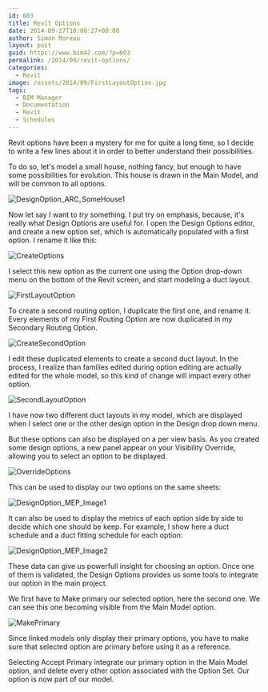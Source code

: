 ```yaml
---
id: 603
title: Revit Options
date: 2014-09-27T10:00:27+00:00
author: Simon Moreau
layout: post
guid: https://www.bim42.com/?p=603
permalink: /2014/09/revit-options/
categories:
  - Revit
image: /assets/2014/09/FirstLayoutOption.jpg
tags:
  - BIM Manager
  - Documentation
  - Revit
  - Schedules
---
```

Revit options have been a mystery for me for quite a long time, so I decide to write a few lines about it in order to better understand their possibilities.

To do so, let's model a small house, nothing fancy, but enough to have some possibilities for evolution. This house is drawn in the Main Model, and will be common to all options.

![DesignOption_ARC_SomeHouse1](/assets/2014/09/DesignOption_ARC_SomeHouse1.jpg)

Now let say I want to _try_ something. I put try on emphasis, because, it's really what Design Options are useful for. I open the Design Options editor, and create a new option set, which is automatically populated with a first option. I rename it like this:

![CreateOptions](/assets/2014/09/CreateOptions.jpg)

I select this new option as the current one using the Option drop-down menu on the bottom of the Revit screen, and start modeling a duct layout.

![FirstLayoutOption](/assets/2014/09/FirstLayoutOption.jpg)

To create a second routing option, I duplicate the first one, and rename it. Every elements of my First Routing Option are now duplicated in my Secondary Routing Option.

![CreateSecondOption](/assets/2014/09/CreateSecondOption.jpg)

I edit these duplicated elements to create a second duct layout. In the process, I realize than families edited during option editing are actually edited for the whole model, so this kind of change will impact every other option.

![SecondLayoutOption](/assets/2014/09/SecondLayoutOption.jpg)

I have now two different duct layouts in my model, which are displayed when I select one or the other design option in the Design drop down menu.

But these options can also be displayed on a per view basis. As you created some design options, a new panel appear on your Visibility Override, allowing you to select an option to be displayed.

![OverrideOptions](/assets/2014/09/OverrideOptions.jpg)

This can be used to display our two options on the same sheets:

![DesignOption_MEP_Image1](/assets/2014/09/DesignOption_MEP_Image1.jpg)

It can also be used to display the metrics of each option side by side to decide which one should be keep. For example, I show here a duct schedule and a duct fitting schedule for each option:

![DesignOption_MEP_Image2](/assets/2014/09/DesignOption_MEP_Image2.jpg)

These data can give us powerfull insight for choosing an option. Once one of them is validated, the Design Options provides us some tools to integrate our option in the main project.

We first have to Make primary our selected option, here the second one. We can see this one becoming visible from the Main Model option.

![MakePrimary](/assets/2014/09/MakePrimary.jpg)

Since linked models only display their primary options, you have to make sure that selected option are primary before using it as a reference.

Selecting Accept Primary integrate our primary option in the Main Model option, and delete every other option associated with the Option Set. Our option is now part of our model.
